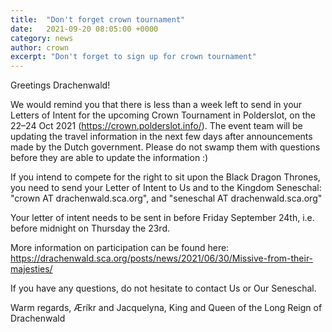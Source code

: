 ```yaml
---
title:  "Don't forget crown tournament"
date:   2021-09-20 08:05:00 +0000
category: news
author: crown 
excerpt: "Don't forget to sign up for crown tournament"
---
```


Greetings Drachenwald!

We would remind you that there is less than a week left to send in your Letters of Intent for the upcoming Crown Tournament in Polderslot, on the 22–24 Oct 2021 (https://crown.polderslot.info/). The event team will be updating the travel information in the next few days after announcements made by the Dutch government. Please do not swamp them with questions before they are able to update the information :)

If you intend to compete for the right to sit upon the Black Dragon Thrones, you need to send your Letter of Intent to Us and to the Kingdom Seneschal: "crown AT drachenwald.sca.org", and "seneschal AT drachenwald.sca.org"

Your letter of intent needs to be sent in before Friday September 24th, i.e. before midnight on Thursday the 23rd.

More information on participation can be found here:
https://drachenwald.sca.org/posts/news/2021/06/30/Missive-from-their-majesties/

If you have any questions, do not hesitate to contact Us or Our Seneschal.

Warm regards,
Æríkr and Jacquelyna,
King and Queen of the Long Reign of Drachenwald
